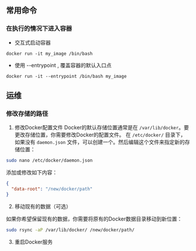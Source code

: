 ## 常用命令
### 在执行的情况下进入容器
* 交互式启动容器
```shell
docker run -it my_image /bin/bash
```
* 使用 --entrypoint , 覆盖容器的默认入口点
```shell
docker run -it --entrypoint /bin/bash my_image
```

## 运维
### 修改存储的路径
1. 修改Docker配置文件
Docker的默认存储位置通常是在 `/var/lib/docker`。要更改存储位置，你需要修改Docker的配置文件。
在 `/etc/docker/` 目录下，如果没有 `daemon.json` 文件，可以创建一个。然后编辑这个文件来指定新的存储位置：
```bash
sudo nano /etc/docker/daemon.json
```
添加或修改如下内容：
```json
{
  "data-root": "/new/docker/path"
}
```
2. 移动现有的数据（可选）

如果你希望保留现有的数据，你需要将原有的Docker数据目录移动到新位置：

```bash
sudo rsync -aP /var/lib/docker/ /new/docker/path/
```
3. 重启Docker服务

